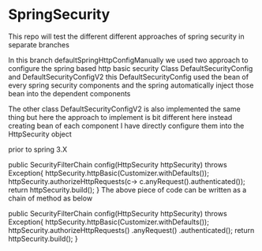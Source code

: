 # SpringSecurity
This repo will test the different different approaches of spring security in separate branches

In this branch defaultSpringHttpConfigManually we used two approach to configure the spring based http basic security 
Class DefaultSecurityConfig and DefaultSecurityConfigV2
this DefaultSecurityConfig used the bean of every spring security components and the spring automatically inject those bean into the dependent components

The other class DefaultSecurityConfigV2 is also implemented the same thing but here the approach to implement is bit different here instead creating bean of each component I have directly configure them into the HttpSecurity object

prior to spring 3.X

public SecurityFilterChain config(HttpSecurity httpSecurity) throws Exception{
httpSecurity.httpBasic(Customizer.withDefaults());
httpSecurity.authorizeHttpRequests(c-> c.anyRequest().authenticated());
return httpSecurity.build();
}
The above piece of code can be written as a chain of method as below

public SecurityFilterChain config(HttpSecurity httpSecurity) throws Exception{
httpSecurity.httpBasic(Customizer.withDefaults());
httpSecurity.authorizeHttpRequests()
    .anyRequest()
    .authenticated();
return httpSecurity.build();
}